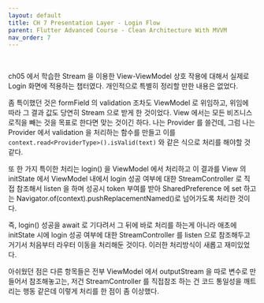```yaml
---
layout: default
title: CH 7 Presentation Layer - Login Flow
parent: Flutter Advanced Course - Clean Architecture With MVVM
nav_order: 7
---
```


<br>

ch05 에서 학습한 Stream 을 이용한 View-ViewModel 상호 작용에 대해서 실제로 Login 화면에 적용하는 챕터였다.
개인적으로 특별히 정리할 만한 내용은 없었다.

좀 특이했던 것은 formField 의 validation 조차도 ViewModel 로 위임하고, 위임에 따라 그 결과 값도 당연히 Stream 으로 받게 한 것이었다.
View 에서는 모든 비즈니스 로직을 빼는 것을 목표로 한다면 맞는 것이긴 하다. 나는 Provider 를 쓸건데, 그럼 나는 Provider 에서 validation 을 처리하는
함수를 만들고 이를 `context.read<ProviderType>().isValid(text)` 와 같은 식으로 처리를 해야할 것 같다.

또 한 가지 특이한 처리는 login() 을 ViewModel 에서 처리하고 이 결과를 View 의 initState 에서 ViewModel 내에서 login 성공 여부에 대한
StreamController 로 직접 참조해서 listen 을 하며 성공시 token 부여를 받아 SharedPreference 에 set 하고는 Navigator.of(context).pushReplacementNamed()로
넘어가도록 처리한 것이다.

즉, login() 성공을 await 로 기다려서 그 뒤에 바로 처리를 하는게 아니라 애초에 initState 시에 login 성공 여부에 대한 StreamController 를 listen 으로 참조해두고
거기서 처음부터 라우터 이동을 처리해둔 것이다. 이러한 처리방식이 새롭고 재미있었다.

아쉬웠던 점은 다른 항목들은 전부 ViewModel 에서 outputStream 을 따로 변수로 만들어서 참조해놓고는, 저건 StreamController 를 직접참조 하는 건 코드 통일성을 깨트리는 행동 같은데
이렇게 처리를 한 점이 좀 이상했다.
